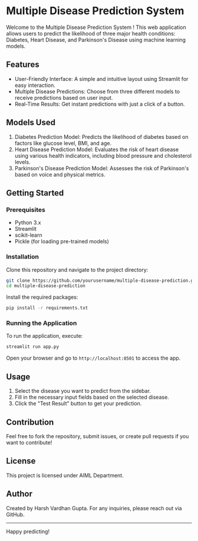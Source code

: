 # Multiple Disease Prediction System

Welcome to the Multiple Disease Prediction System  ! This web application allows users to predict the likelihood of three major health conditions: Diabetes, Heart Disease, and Parkinson's Disease using machine learning models.

## Features

- User-Friendly Interface: A simple and intuitive layout using Streamlit for easy interaction.
- Multiple Disease Predictions: Choose from three different models to receive predictions based on user input.
- Real-Time Results: Get instant predictions with just a click of a button.

## Models Used

1. Diabetes Prediction Model: Predicts the likelihood of diabetes based on factors like glucose level, BMI, and age.
2. Heart Disease Prediction Model: Evaluates the risk of heart disease using various health indicators, including blood pressure and cholesterol levels.
3. Parkinson's Disease Prediction Model: Assesses the risk of Parkinson's based on voice and physical metrics.

## Getting Started

### Prerequisites

- Python 3.x
- Streamlit
- scikit-learn
- Pickle (for loading pre-trained models)

### Installation

Clone this repository and navigate to the project directory:

```bash
git clone https://github.com/yourusername/multiple-disease-prediction.git
cd multiple-disease-prediction
```

Install the required packages:

```bash
pip install -r requirements.txt
```

### Running the Application

To run the application, execute:

```bash
streamlit run app.py
```

Open your browser and go to `http://localhost:8501` to access the app.

## Usage

1. Select the disease you want to predict from the sidebar.
2. Fill in the necessary input fields based on the selected disease.
3. Click the "Test Result" button to get your prediction.

## Contribution

Feel free to fork the repository, submit issues, or create pull requests if you want to contribute!

## License

This project is licensed under AIML Department.

## Author

Created by Harsh Vardhan Gupta. For any inquiries, please reach out via GitHub.

---

Happy predicting!
